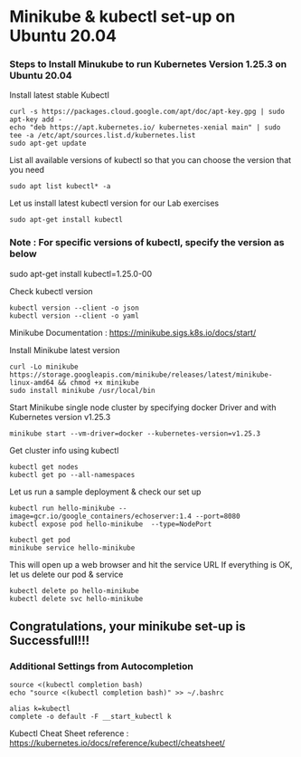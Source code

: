 # Minikube & kubectl set-up on Ubuntu 20.04

### Steps to Install Minukube to run Kubernetes Version 1.25.3 on Ubuntu 20.04

Install latest stable Kubectl

```
curl -s https://packages.cloud.google.com/apt/doc/apt-key.gpg | sudo apt-key add -
echo "deb https://apt.kubernetes.io/ kubernetes-xenial main" | sudo tee -a /etc/apt/sources.list.d/kubernetes.list
sudo apt-get update
```

List all available versions of kubectl so that you can choose the version that you need
```
sudo apt list kubectl* -a

```

Let us install latest kubectl version for our Lab exercises

```
sudo apt-get install kubectl
```
### Note : For specific versions of kubectl, specify the version as below

sudo apt-get install kubectl=1.25.0-00

Check kubectl version
```
kubectl version --client -o json
kubectl version --client -o yaml
```

Minikube Documentation : https://minikube.sigs.k8s.io/docs/start/

Install Minikube latest version 

```
curl -Lo minikube https://storage.googleapis.com/minikube/releases/latest/minikube-linux-amd64 && chmod +x minikube
sudo install minikube /usr/local/bin

```

Start Minikube single node cluster by specifying docker Driver and with Kubernetes version v1.25.3
```
minikube start --vm-driver=docker --kubernetes-version=v1.25.3
```


Get cluster info using kubectl
```
kubectl get nodes
kubectl get po --all-namespaces
```

Let us run a sample deployment & check our set up
```
kubectl run hello-minikube --image=gcr.io/google_containers/echoserver:1.4 --port=8080
kubectl expose pod hello-minikube  --type=NodePort

kubectl get pod
minikube service hello-minikube 
```

This will open up a web browser and hit the service URL
If everything is OK, let us delete our pod & service
```
kubectl delete po hello-minikube
kubectl delete svc hello-minikube
```

## Congratulations, your minikube set-up is Successfull!!!

### Additional Settings from Autocompletion

```
source <(kubectl completion bash) 
echo "source <(kubectl completion bash)" >> ~/.bashrc 

alias k=kubectl
complete -o default -F __start_kubectl k
```

Kubectl Cheat Sheet reference : https://kubernetes.io/docs/reference/kubectl/cheatsheet/
